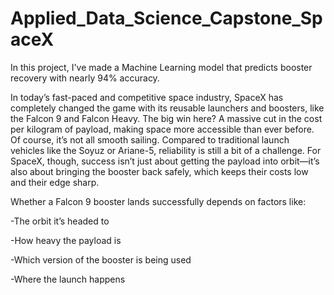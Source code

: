 # Applied_Data_Science_Capstone_SpaceX
In this project, I've made a Machine Learning model that predicts booster recovery with nearly 94% accuracy. 

In today’s fast-paced and competitive space industry, SpaceX has completely changed the game with its reusable launchers and boosters, like the Falcon 9 and Falcon Heavy. The big win here? A massive cut in the cost per kilogram of payload, making space more accessible than ever before. Of course, it’s not all smooth sailing. Compared to traditional launch vehicles like the Soyuz or Ariane-5, reliability is still a bit of a challenge. For SpaceX, though, success isn’t just about getting the payload into orbit—it’s also about bringing the booster back safely, which keeps their costs low and their edge sharp.

Whether a Falcon 9 booster lands successfully depends on factors like:

-The orbit it’s headed to

-How heavy the payload is

-Which version of the booster is being used

-Where the launch happens


